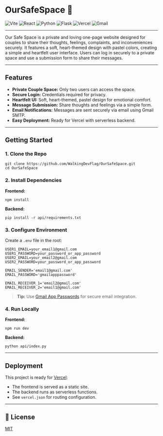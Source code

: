 # OurSafeSpace 💖

![Vite](https://img.shields.io/badge/Vite-646CFF?logo=vite&logoColor=white&style=flat)
![React](https://img.shields.io/badge/React-61DAFB?logo=react&logoColor=white&style=flat)
![Python](https://img.shields.io/badge/Python-3776AB?logo=python&logoColor=white&style=flat)
![Flask](https://img.shields.io/badge/Flask-000000?logo=flask&logoColor=white&style=flat)
![Vercel](https://img.shields.io/badge/Vercel-000000?logo=vercel&logoColor=white&style=flat)
![Gmail](https://img.shields.io/badge/Gmail-EA4335?logo=gmail&logoColor=white&style=flat)

---

Our Safe Space is a private and loving one-page website designed for couples to share their thoughts, feelings, complaints, and inconveniences securely. It features a soft, heart-themed design with pastel colors, creating a simple and heartfelt user interface. Users can log in securely to a private space and use a submission form to share their messages.

---

## Features

- **Private Couple Space:** Only two users can access the space.
- **Secure Login:** Credentials required for privacy.
- **Heartfelt UI:** Soft, heart-themed, pastel design for emotional comfort.
- **Message Submission:** Share thoughts and feelings via a simple form.
- **Email Notifications:** Messages are sent securely via email using Gmail SMTP.
- **Easy Deployment:** Ready for Vercel with serverless backend.

---

## Getting Started

### 1. Clone the Repo

```
git clone https://github.com/WalkingDevFlag/OurSafeSpace.git
cd OurSafeSpace
```

### 2. Install Dependencies

**Frontend:**
```
npm install
```

**Backend:**
```
pip install -r api/requirements.txt
```

### 3. Configure Environment

Create a `.env` file in the root:

```
USER1_EMAIL=your_email1@gmail.com
USER1_PASSWORD=your_password_or_app_password
USER2_EMAIL=your_email2@gmail.com
USER2_PASSWORD=your_password_or_app_password

EMAIL_SENDER='email1@gmail.com'
EMAIL_PASSWORD='gmailapppassword'

EMAIL_RECEIVER_1='email2@gmail.com'
EMAIL_RECEIVER_2='email1@gmail.com'
```

> **Tip:** Use [Gmail App Passwords](https://support.google.com/accounts/answer/185833) for secure email integration.

### 4. Run Locally

**Frontend:**
```
npm run dev
```
**Backend:**
```
python api/index.py
```

---

## Deployment

This project is ready for [Vercel](https://vercel.com/):

- The frontend is served as a static site.
- The backend runs as serverless functions.
- See `vercel.json` for routing configuration.

---

## 📄 License

[MIT](LICENSE)
